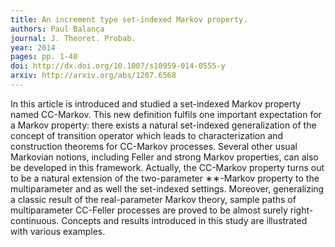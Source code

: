 ```yaml
---
title: An increment type set-indexed Markov property.
authors: Paul Balança
journal: J. Theoret. Probab.
year: 2014
pages: pp. 1-40
doi: http://dx.doi.org/10.1007/s10959-014-0555-y
arxiv: http://arxiv.org/abs/1207.6568
---
```


In this article is introduced and studied a set-indexed Markov property named CC-Markov. This new definition fulfils one important expectation for a Markov property: there exists a natural set-indexed generalization of the concept of transition operator which leads to characterization and construction theorems for CC-Markov processes. Several other usual Markovian notions, including Feller and strong Markov properties, can also be developed in this framework. Actually, the CC-Markov property turns out to be a natural extension of the two-parameter ∗∗-Markov property to the multiparameter and as well the set-indexed settings. Moreover, generalizing a classic result of the real-parameter Markov theory, sample paths of multiparameter CC-Feller processes are proved to be almost surely right-continuous. Concepts and results introduced in this study are illustrated with various examples.
